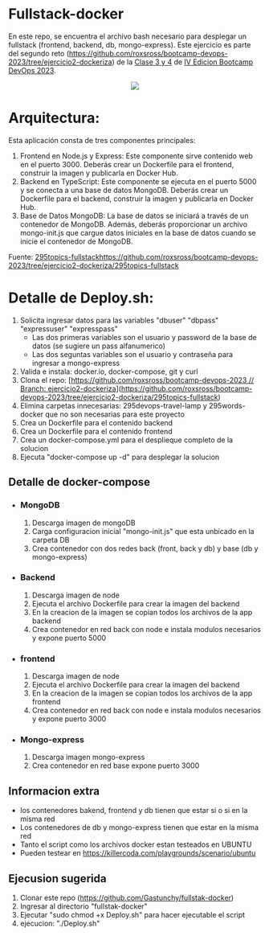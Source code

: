 # Fullstack-docker
En este repo, se encuentra el archivo bash necesario para desplegar un fullstack (frontend, backend, db, mongo-express).
Este ejercicio es parte del segundo reto (https://github.com/roxsross/bootcamp-devops-2023/tree/ejercicio2-dockeriza) de la [Clase 3 y 4](https://www.youtube.com/live/TSaGCXsyVU4?si=qOZiYKkMzcpQVv0x) de [IV Edicion Bootcamp DevOps 2023](https://www.youtube.com/playlist?list=PLNkefP1xaOeyTQuNnd6HYVPqCWMXn-c5P).

<p align="center">
  <img src="https://github.com/Gastunchy/fullstack-docker/assets/97688245/2bb638d0-2ed9-4eaa-a9cc-4eadea69d9d2">
</p>

# Arquitectura:
Esta aplicación consta de tres componentes principales:
1. Frontend en Node.js y Express: Este componente sirve contenido web en el puerto 3000. Deberás crear un Dockerfile para el frontend, construir la imagen y publicarla en Docker Hub.
2. Backend en TypeScript: Este componente se ejecuta en el puerto 5000 y se conecta a una base de datos MongoDB. Deberás crear un Dockerfile para el backend, construir la imagen y publicarla en Docker Hub.
3. Base de Datos MongoDB: La base de datos se iniciará a través de un contenedor de MongoDB. Además, deberás proporcionar un archivo mongo-init.js que cargue datos iniciales en la base de datos cuando se inicie el contenedor de MongoDB.

Fuente: [295topics-fullstack](https://github.com/roxsross/bootcamp-devops-2023/tree/ejercicio2-dockeriza/295topics-fullstack)https://github.com/roxsross/bootcamp-devops-2023/tree/ejercicio2-dockeriza/295topics-fullstack

# Detalle de Deploy.sh:
1. Solicita ingresar datos para las variables "dbuser" "dbpass" "expressuser" "expresspass"
   - Las dos primeras variables son el usuario y password de la base de datos (se sugiere un pass alfanumerico)
   - Las dos seguntas variables son el usuario y contraseña para ingresar a mongo-express
2. Valida e instala: docker.io, docker-compose, git y curl
3. Clona el repo: [[https://github.com/roxsross/bootcamp-devops-2023 // Branch: ejercicio2-dockeriza](https://github.com/roxsross/bootcamp-devops-2023/tree/ejercicio2-dockeriza)](https://github.com/roxsross/bootcamp-devops-2023/tree/ejercicio2-dockeriza/295topics-fullstack)
4. Elimina carpetas innecesarias: 295devops-travel-lamp y 295words-docker que no son necesarias para este proyecto
5. Crea un Dockerfile para el contenido backend
6. Crea un Dockerfile para el contenido frontend
7. Crea un docker-compose.yml para el desplieque completo de la solucion
8. Ejecuta "docker-compose up -d" para desplegar la solucion

## Detalle de docker-compose
- ### MongoDB
  1. Descarga imagen de mongoDB
  2. Carga configuracion inicial "mongo-init.js" que esta unbicado en la carpeta DB
  3. Crea contenedor con dos redes back (front, back y db) y base (db y mongo-express) 
- ### Backend
  1. Descarga imagen de node
  2. Ejecuta el archivo Dockerfile para crear la imagen del backend
  3. En la creacion de la imagen se copian todos los archivos de la app backend
  4. Crea contenedor en red back con node e instala modulos necesarios y expone puerto 5000
- ### frontend
  1. Descarga imagen de node
  2. Ejecuta el archivo Dockerfile para crear la imagen del backend
  3. En la creacion de la imagen se copian todos los archivos de la app frontend
  4. Crea contenedor en red back con node e instala modulos necesarios y expone puerto 3000
- ### Mongo-express
  1. Descarga imagen mongo-express
  2. Crea contenedor en red base expone puerto 3000

## Informacion extra
- los contenedores bakend, frontend y db tienen que estar si o si en la misma red
- Los contenedores de db y mongo-express tienen que estar en la misma red
- Tanto el script como los archivos docker estan testeados en UBUNTU
- Pueden testear en https://killercoda.com/playgrounds/scenario/ubuntu

## Ejecusion sugerida
1. Clonar este repo (https://github.com/Gastunchy/fullstak-docker)
2. Ingresar al directorio "fullstak-docker"
3. Ejecutar "sudo chmod +x Deploy.sh" para hacer ejecutable el script
4. ejecucion: "./Deploy.sh"


